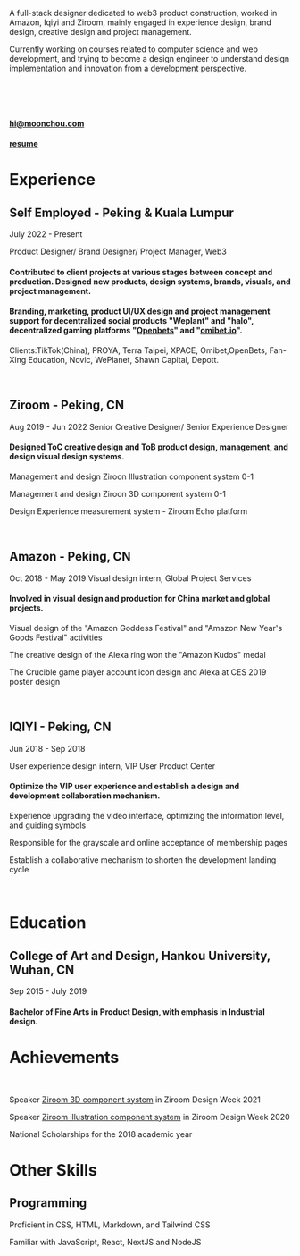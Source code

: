 A full-stack designer dedicated to web3 product construction, worked in Amazon, Iqiyi and Ziroom, mainly engaged in experience design, brand design, creative design and project management.

Currently working on courses related to computer science and web development, and trying to become a design engineer to understand design implementation and innovation from a development perspective.

&nbsp;


&nbsp;


#### [hi@moonchou.com](https://moonchoudesign@gmail.com)
#### [resume](https://drive.google.com/file/d/18L0K05pFCYy5VbfhiP_G8CYxCXsOrs8C/view?usp=drive_link)

# Experience

## Self Employed - Peking & Kuala Lumpur

July 2022 - Present

Product Designer/ Brand Designer/ Project Manager, Web3


#### Contributed to client projects at various stages between concept and production. Designed new products, design systems, brands, visuals, and project management.

#### Branding, marketing, product UI/UX design and project management support for decentralized social products "Weplant" and "halo", decentralized gaming platforms "[Openbets](https://twitter.com/Openbets_gaming)" and "[omibet.io](https://twitter.com/Omibet_official)".

Clients:TikTok(China), PROYA, Terra Taipei, XPACE, Omibet,OpenBets, Fan-Xing Education, Novic, WePlanet, Shawn Capital, Depott.

&nbsp;

## Ziroom - Peking, CN
Aug 2019 - Jun 2022
Senior Creative Designer/ Senior Experience Designer


#### Designed ToC creative design and ToB product design, management, and design visual design systems.
Management and design Ziroon Illustration component system 0-1

Management and design Ziroon 3D component system 0-1

Design Experience measurement system - Ziroom Echo platform


&nbsp;

## Amazon - Peking, CN
Oct 2018 - May 2019
Visual design intern, Global Project Services

#### Involved in visual design and production for China market and global projects.
Visual design of the "Amazon Goddess Festival" and "Amazon New Year's Goods Festival" activities

The creative design of the Alexa ring won the "Amazon Kudos" medal

The Crucible game player account icon design and Alexa at CES 2019 poster design



&nbsp;

## IQIYI - Peking, CN

Jun 2018 - Sep 2018

User experience design intern, VIP User Product Center

#### Optimize the VIP user experience and establish a design and development collaboration mechanism.

Experience upgrading the video interface, optimizing the information level, and guiding symbols

Responsible for the grayscale and online acceptance of membership pages

Establish a collaborative mechanism to shorten the development landing cycle

&nbsp;


# Education

## College of Art and Design, Hankou University, Wuhan, CN
Sep 2015 - July 2019

#### Bachelor of Fine Arts in Product Design, with emphasis in Industrial design.


# Achievements

&nbsp;

Speaker [Ziroom 3D component system](https://meia.me/course/170310?cid=&scid=) in Ziroom Design Week 2021

Speaker [Ziroom illustration component system](https://meia.me/course/169996?cid=&scid=) in Ziroom Design Week 2020

National Scholarships for the 2018 academic year

# Other Skills

## Programming
Proficient in CSS, HTML, Markdown, and Tailwind CSS

Familiar with JavaScript, React, NextJS and NodeJS
